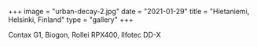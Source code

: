 +++
image = "urban-decay-2.jpg"
date = "2021-01-29"
title = "Hietaniemi, Helsinki, Finland"
type = "gallery"
+++

Contax G1, Biogon, Rollei RPX400, Ilfotec DD-X